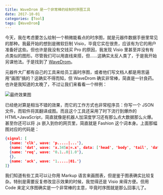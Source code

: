 ```yaml
---
title: WaveDrom 是一个非常棒的绘制时序图工具
date: 2017-10-01
categories: [Tool]
tags: [WaveDrom]
---
```


今天，我在考虑要怎么绘制一个稍微能看点的时序图，就是元器件数据手册里常见的那种。我最开始的想到是微软巨制 Visio，毕竟它实在很贵，应该有为它的用户准备好这些。但也许是我没有交钱买 Pro 的原因，我发现 Visio 里甚至并没有有点类似的图形。尽管我们可以用直线来搭，但……这确实太反人类了，于是我开始另谋他法。于是找到了 [WaveDrom](http://wavedrom.com/)。

<!--more-->

元器件大厂都有自己的工具来给员工画时序图，或者他们写文档人都是用苦逼用“画图”搞的？这确实不得而知，但 WaveDrom  确实非常棒，简直是一针良药。也许是我知道的太晚了，不过让我们来看看一个样例：

![最终效果图](/image/wavedrom.png)

已经绝对算是相当不错的效果，而它的工作方式也非常程序员：你写一个 JSON 文件，而软件将其翻译成图。而且这个工具还采用了时下流行到爆炸的 HTML+JavaScript，简直就像是机器人加深度学习还有那么点大数据那么火爆。甚至你还可以将 .js 嵌入到你的网页里，简直就是 Fashion 这个词本身。上面那幅图对应的代码是：

```json
{signal: [
  {name: 'clk', wave: 'p.....|...'},
  {name: 'dat', wave: 'x.345x|=.x', data: ['head', 'body', 'tail', 'data']},
  {name: 'req', wave: '0.1..0|1.0'},
  {},
  {name: 'ack', wave: '1.....|01.'}
]}
```

我们知道有些工具可以让你用 Markup 语言来画图表，但是鉴于图表确实比较复杂。特别是需要反复修改显示效果的时候，我觉得还是 Visio 来得方便。但用 Code 来定义序图确实是一个非常棒的主意，毕竟时序图就是那么回事儿了。